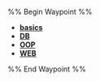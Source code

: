 %% Begin Waypoint %%
- **[basics](./basics/basics.md)**
- **[DB](./DB/DB.md)**
- **[OOP](./OOP/OOP.md)**
- **[WEB](./WEB/WEB.md)**

%% End Waypoint %%